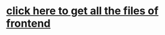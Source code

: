 # [click here to get all the files of frontend ](https://github.com/Rjesh2006/hardhat-ethers-react-ts-starter/tree/main/frontend)
